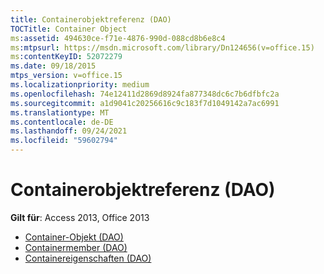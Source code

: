 ```yaml
---
title: Containerobjektreferenz (DAO)
TOCTitle: Container Object
ms:assetid: 494630ce-f71e-4876-990d-088cd8b6e8c4
ms:mtpsurl: https://msdn.microsoft.com/library/Dn124656(v=office.15)
ms:contentKeyID: 52072279
ms.date: 09/18/2015
mtps_version: v=office.15
ms.localizationpriority: medium
ms.openlocfilehash: 74e12411d2869d8924fa877348dc6c7b6dfbfc2a
ms.sourcegitcommit: a1d9041c20256616c9c183f7d1049142a7ac6991
ms.translationtype: MT
ms.contentlocale: de-DE
ms.lasthandoff: 09/24/2021
ms.locfileid: "59602794"
---
```

# <a name="container-object-reference-dao"></a>Containerobjektreferenz (DAO)

**Gilt für**: Access 2013, Office 2013

- [Container-Objekt (DAO)](container-object-dao.md)
- [Containermember (DAO)](container-members-dao.md)
- [Containereigenschaften (DAO)](container-properties-dao.md)

